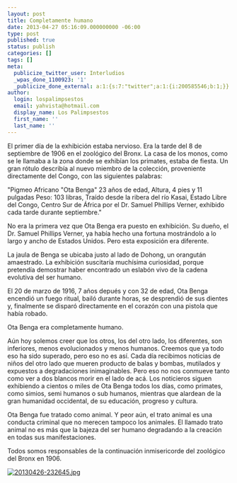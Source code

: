 ```yaml
---
layout: post
title: Completamente humano
date: 2013-04-27 05:16:09.000000000 -06:00
type: post
published: true
status: publish
categories: []
tags: []
meta:
  publicize_twitter_user: Interludios
  _wpas_done_1100923: '1'
  _publicize_done_external: a:1:{s:7:"twitter";a:1:{i:200585546;b:1;}}
author:
  login: lospalimpsestos
  email: yahvista@hotmail.com
  display_name: Los Palimpsestos
  first_name: ''
  last_name: ''
---
```

<p>El primer día de la exhibición estaba nervioso. Era la tarde del 8 de septiembre de 1906 en el zoológico del Bronx. La casa de los monos, como se le llamaba a la zona donde se exhibían los primates, estaba de fiesta. Un gran rótulo describía al nuevo miembro de la colección, proveniente directamente del Congo, con las siguientes palabras:</p>
<p>"Pigmeo Africano "Ota Benga" 23 años de edad, Altura, 4 pies y 11 pulgadas Peso: 103 libras, Traído desde la ribera del río Kasai, Estado Libre del Congo, Centro Sur de África por el Dr. Samuel Phillips Verner, exhibido cada tarde durante septiembre."</p>
<p>No era la primera vez que Ota Benga era puesto en exhibición. Su dueño, el Dr. Samuel Phillips Verner, ya había hecho una fortuna mostrándolo a lo largo y ancho de Estados Unidos. Pero esta exposición era diferente. </p>
<p>La jaula de Benga se ubicaba justo al lado de Dohong, un orangután amaestrado. La exhibición suscitaría muchísima curiosidad, porque pretendía demostrar haber encontrado un eslabón vivo de la cadena evolutiva del ser humano. </p>
<p>El 20 de marzo de 1916, 7 años depués y con 32 de edad, Ota Benga encendió un fuego ritual, bailó durante horas, se desprendió de sus dientes y, finalmente se disparó directamente en el corazón con una pistola que había robado. </p>
<p>Ota Benga era completamente humano. </p>
<p>Aún hoy solemos creer que los otros, los del otro lado, los diferentes, son inferiores, menos evolucionados y menos humanos. Creemos que ya todo eso ha sido superado, pero eso no es así. Cada día recibimos noticias de niños del otro lado que mueren producto de balas y bombas, mutilados y expuestos a degradaciones inimaginables. Pero eso no nos conmueve tanto como ver a dos blancos morir en el lado de acá. Los noticieros siguen exhibiendo a cientos o miles de Ota Benga todos los días, como primates, como simios, semi humanos o sub humanos, mientras que alardean de la gran humanidad occidental, de su educación, progreso y cultura. </p>
<p>Ota Benga fue tratado como animal. Y peor aún, el trato animal es una conducta criminal que no merecen tampoco los animales. El llamado trato animal no es más que la bajeza del ser humano degradando a la creación en todas sus manifestaciones. </p>
<p>Todos somos responsables de la continuación inmisericorde del zoológico del Bronx en 1906. </p>
<p><a href="http://lospalimpsestos.files.wordpress.com/2013/04/20130426-232645.jpg"><img src="{{ site.baseurl }}/assets/20130426-232645.jpg" alt="20130426-232645.jpg" class="alignnone size-full" /></a></p>
